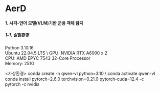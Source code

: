 # AerD
#### 1. 시각-언어 모델(VLM)기반 군용 객체 탐지
##### 1-1. 실험환경
Python 3.10.16 \
Ubuntu 22.04.5 LTS \ 
GPU: NVIDIA RTX A6000 x 2 \
CPU: AMD EPYC 7543 32-Core Processor \
Memory: 251G

<가상환경>
conda create -n qwen-vl python=3.10 \ 
conda activate qwen-vl \
conda install pytorch=2.6.0 torchvision=0.21.0 pytorch-cuda=12.4 -c pytorch -c nvidia
